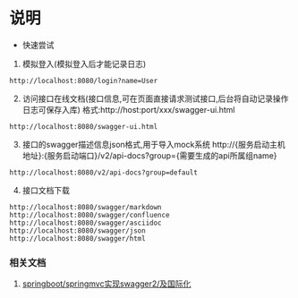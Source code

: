 # 说明
- 快速尝试
1. 模拟登入(模拟登入后才能记录日志) 
```
http://localhost:8080/login?name=User
```
2. 访问接口在线文档(接口信息,可在页面直接请求测试接口,后台将自动记录操作日志可保存入库)
格式:http://host:port/xxx/swagger-ui.html 
```
http://localhost:8080/swagger-ui.html
```
3. 接口的swagger描述信息json格式,用于导入mock系统
http://{服务启动主机地址}:{服务启动端口}/v2/api-docs?group={需要生成的api所属组name}
```
http://localhost:8080/v2/api-docs?group=default
```
4. 接口文档下载
```
http://localhost:8080/swagger/markdown
http://localhost:8080/swagger/confluence
http://localhost:8080/swagger/asciidoc
http://localhost:8080/swagger/json
http://localhost:8080/swagger/html
```

### 相关文档
1. [springboot/springmvc实现swagger2/及国际化](https://github.com/MusicXi/note/tree/master/java/third_lib/swagger2)














